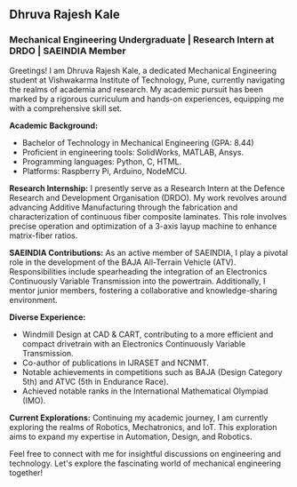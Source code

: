 ## Dhruva Rajesh Kale

### Mechanical Engineering Undergraduate | Research Intern at DRDO | SAEINDIA Member

Greetings! I am Dhruva Rajesh Kale, a dedicated Mechanical Engineering student at Vishwakarma Institute of Technology, Pune, currently navigating the realms of academia and research. My academic pursuit has been marked by a rigorous curriculum and hands-on experiences, equipping me with a comprehensive skill set.

**Academic Background:**
- Bachelor of Technology in Mechanical Engineering (GPA: 8.44)
- Proficient in engineering tools: SolidWorks, MATLAB, Ansys.
- Programming languages: Python, C, HTML.
- Platforms: Raspberry Pi, Arduino, NodeMCU.

**Research Internship:**
I presently serve as a Research Intern at the Defence Research and Development Organisation (DRDO). My work revolves around advancing Additive Manufacturing through the fabrication and characterization of continuous fiber composite laminates. This role involves precise operation and optimization of a 3-axis layup machine to enhance matrix-fiber ratios.

**SAEINDIA Contributions:**
As an active member of SAEINDIA, I play a pivotal role in the development of the BAJA All-Terrain Vehicle (ATV). Responsibilities include spearheading the integration of an Electronics Continuously Variable Transmission into the powertrain. Additionally, I mentor junior members, fostering a collaborative and knowledge-sharing environment.

**Diverse Experience:**
- Windmill Design at CAD & CART, contributing to a more efficient and compact drivetrain with an Electronics Continuously Variable Transmission.
- Co-author of publications in IJRASET and NCNMT.
- Notable achievements in competitions such as BAJA (Design Category 5th) and ATVC (5th in Endurance Race).
- Achieved notable ranks in the International Mathematical Olympiad (IMO).

**Current Explorations:**
Continuing my academic journey, I am currently exploring the realms of Robotics, Mechatronics, and IoT. This exploration aims to expand my expertise in Automation, Design, and Robotics.

Feel free to connect with me for insightful discussions on engineering and technology. Let's explore the fascinating world of mechanical engineering together!

